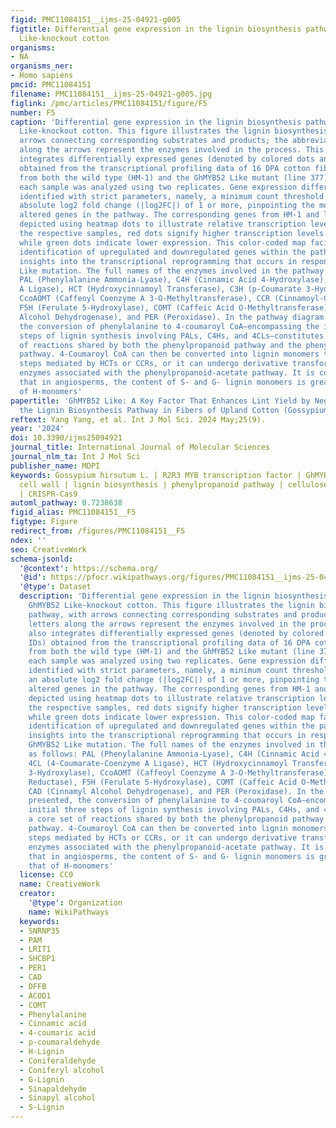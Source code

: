 ```yaml
---
figid: PMC11084151__ijms-25-04921-g005
figtitle: Differential gene expression in the lignin biosynthesis pathway of GhMYB52
  Like-knockout cotton
organisms:
- NA
organisms_ner:
- Homo sapiens
pmcid: PMC11084151
filename: PMC11084151__ijms-25-04921-g005.jpg
figlink: /pmc/articles/PMC11084151/figure/F5
number: F5
caption: 'Differential gene expression in the lignin biosynthesis pathway of GhMYB52
  Like-knockout cotton. This figure illustrates the lignin biosynthesis pathway, with
  arrows connecting corresponding substrates and products; the abbreviated letters
  along the arrows represent the enzymes involved in the process. This figure also
  integrates differentially expressed genes (denoted by colored dots and gene IDs)
  obtained from the transcriptional profiling data of 16 DPA cotton fiber samples
  from both the wild type (HM-1) and the GhMYB52 Like mutant (line 377). For robustness,
  each sample was analyzed using two replicates. Gene expression differences were
  identified with strict parameters, namely, a minimum count threshold of 5 and an
  absolute log2 fold change (|log2FC|) of 1 or more, pinpointing the most significantly
  altered genes in the pathway. The corresponding genes from HM-1 and line 377 are
  depicted using heatmap dots to illustrate relative transcription levels: within
  the respective samples, red dots signify higher transcription levels of the gene,
  while green dots indicate lower expression. This color-coded map facilitates the
  identification of upregulated and downregulated genes within the pathway, providing
  insights into the transcriptional reprogramming that occurs in response to the GhMYB52
  Like mutation. The full names of the enzymes involved in the pathway are as follows:
  PAL (Phenylalanine Ammonia-Lyase), C4H (Cinnamic Acid 4-Hydroxylase), 4CL (4-Coumarate-Coenzyme
  A Ligase), HCT (Hydroxycinnamoyl Transferase), C3H (p-Coumarate 3-Hydroxylase),
  CcoAOMT (Caffeoyl Coenzyme A 3-O-Methyltransferase), CCR (Cinnamoyl-CoA Reductase),
  F5H (Ferulate 5-Hydroxylase), COMT (Caffeic Acid O-Methyltransferase), CAD (Cinnamyl
  Alcohol Dehydrogenase), and PER (Peroxidase). In the pathway diagram presented,
  the conversion of phenylalanine to 4-coumaroyl CoA—encompassing the initial three
  steps of lignin synthesis involving PALs, C4Hs, and 4CLs—constitutes a core set
  of reactions shared by both the phenylpropanoid pathway and the phenylpropanoid–acetate
  pathway. 4-Coumaroyl CoA can then be converted into lignin monomers through subsequent
  steps mediated by HCTs or CCRs, or it can undergo derivative transformations via
  enzymes associated with the phenylpropanoid-acetate pathway. It is commonly understood
  that in angiosperms, the content of S- and G- lignin monomers is greater than that
  of H-monomers'
papertitle: 'GhMYB52 Like: A Key Factor That Enhances Lint Yield by Negatively Regulating
  the Lignin Biosynthesis Pathway in Fibers of Upland Cotton (Gossypium hirsutum L.)'
reftext: Yang Yang, et al. Int J Mol Sci. 2024 May;25(9).
year: '2024'
doi: 10.3390/ijms25094921
journal_title: International Journal of Molecular Sciences
journal_nlm_ta: Int J Mol Sci
publisher_name: MDPI
keywords: Gossypium hirsutum L. | R2R3 MYB transcription factor | GhMYB52 Like | secondary
  cell wall | lignin biosynthesis | phenylpropanoid pathway | cellulose synthesis
  | CRISPR-Cas9
automl_pathway: 0.7238638
figid_alias: PMC11084151__F5
figtype: Figure
redirect_from: /figures/PMC11084151__F5
ndex: ''
seo: CreativeWork
schema-jsonld:
  '@context': https://schema.org/
  '@id': https://pfocr.wikipathways.org/figures/PMC11084151__ijms-25-04921-g005.html
  '@type': Dataset
  description: 'Differential gene expression in the lignin biosynthesis pathway of
    GhMYB52 Like-knockout cotton. This figure illustrates the lignin biosynthesis
    pathway, with arrows connecting corresponding substrates and products; the abbreviated
    letters along the arrows represent the enzymes involved in the process. This figure
    also integrates differentially expressed genes (denoted by colored dots and gene
    IDs) obtained from the transcriptional profiling data of 16 DPA cotton fiber samples
    from both the wild type (HM-1) and the GhMYB52 Like mutant (line 377). For robustness,
    each sample was analyzed using two replicates. Gene expression differences were
    identified with strict parameters, namely, a minimum count threshold of 5 and
    an absolute log2 fold change (|log2FC|) of 1 or more, pinpointing the most significantly
    altered genes in the pathway. The corresponding genes from HM-1 and line 377 are
    depicted using heatmap dots to illustrate relative transcription levels: within
    the respective samples, red dots signify higher transcription levels of the gene,
    while green dots indicate lower expression. This color-coded map facilitates the
    identification of upregulated and downregulated genes within the pathway, providing
    insights into the transcriptional reprogramming that occurs in response to the
    GhMYB52 Like mutation. The full names of the enzymes involved in the pathway are
    as follows: PAL (Phenylalanine Ammonia-Lyase), C4H (Cinnamic Acid 4-Hydroxylase),
    4CL (4-Coumarate-Coenzyme A Ligase), HCT (Hydroxycinnamoyl Transferase), C3H (p-Coumarate
    3-Hydroxylase), CcoAOMT (Caffeoyl Coenzyme A 3-O-Methyltransferase), CCR (Cinnamoyl-CoA
    Reductase), F5H (Ferulate 5-Hydroxylase), COMT (Caffeic Acid O-Methyltransferase),
    CAD (Cinnamyl Alcohol Dehydrogenase), and PER (Peroxidase). In the pathway diagram
    presented, the conversion of phenylalanine to 4-coumaroyl CoA—encompassing the
    initial three steps of lignin synthesis involving PALs, C4Hs, and 4CLs—constitutes
    a core set of reactions shared by both the phenylpropanoid pathway and the phenylpropanoid–acetate
    pathway. 4-Coumaroyl CoA can then be converted into lignin monomers through subsequent
    steps mediated by HCTs or CCRs, or it can undergo derivative transformations via
    enzymes associated with the phenylpropanoid-acetate pathway. It is commonly understood
    that in angiosperms, the content of S- and G- lignin monomers is greater than
    that of H-monomers'
  license: CC0
  name: CreativeWork
  creator:
    '@type': Organization
    name: WikiPathways
  keywords:
  - SNRNP35
  - PAM
  - LRIT1
  - SHCBP1
  - PER1
  - CAD
  - DFFB
  - ACOD1
  - COMT
  - Phenylalanine
  - Cinnamic acid
  - 4-coumaric acid
  - p-coumaraldehyde
  - H-Lignin
  - Coniferaldehyde
  - Coniferyl alcohol
  - G-Lignin
  - Sinapaldehyde
  - Sinapyl alcohol
  - S-Lignin
---
```

